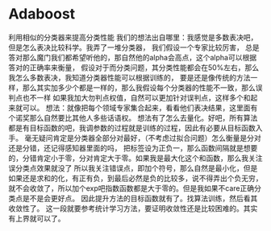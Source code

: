 # Adaboost
利用相似的分类器来提高分类性能
我们的想法出自哪里：我感觉是多数表决吧，但是怎么表决比较科学。我弄了一堆分类器，
我们假设一个专家比较厉害，
总是答对那么魔门我们都希望听他的，那自然他的alpha会高点，这个alpha可以根据答对的正确率来衡量，
假设对于而分类问题，其分类性能都会在50%左右，那么我怎么多数表决，我知道分类器性能可以根据训练的，
要是还是像传统的方法一样，那么其实加多少个都是一样的，那么我假设每个分类器的性能不一致，那么误判点也不一样
如果我加大勿判点权值，自然可以更加针对误判点，这样多个和起来就可以。
想法：就像把每个领域专家集合起来，看看他们表决结果，这里面有个诺奖那么自然要比其他人多些话语权。
想法有了怎么去量化。好吧，所有算法都是有目标函数的吧，我调参数的过程就是训练的过程，因此有必要从目标函数入手。
毫无疑问肯定是分类器全部分对最好，（不考虑过拟合问题）怎么衡量是分对还是分错，还记得感知器里面的吗，
把标签设为正负一，那么函数间隔就是想要的，分错肯定小于零，分对肯定大于零。如果我是最大化这个和函数，那么我关注误分类点效果就没了
所以我关注错误点，即加个符号，那么自然是最小化，但是如果还是求和的化，有正有负，到最后必然是负的比较多，说不得弄出个负无穷，
就不会收敛了，所以加个exp吧指数函数都是大于零的。但是我如果不care正确分类点是不是会更好点。
因此提升方法的目标函数就有了。找算法训练，然后看其收敛性了。
这一段就要参考统计学习方法，要证明收敛性还是比较困难的。其实有上界就可以了。




